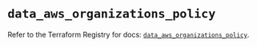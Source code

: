 # `data_aws_organizations_policy`

Refer to the Terraform Registry for docs: [`data_aws_organizations_policy`](https://registry.terraform.io/providers/hashicorp/aws/4.67.0/docs/data-sources/organizations_policy).
